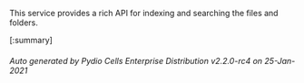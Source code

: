 






This service provides a rich API for indexing and searching the files and folders.

[:summary]

###### Auto generated by Pydio Cells Enterprise Distribution v2.2.0-rc4 on 25-Jan-2021
